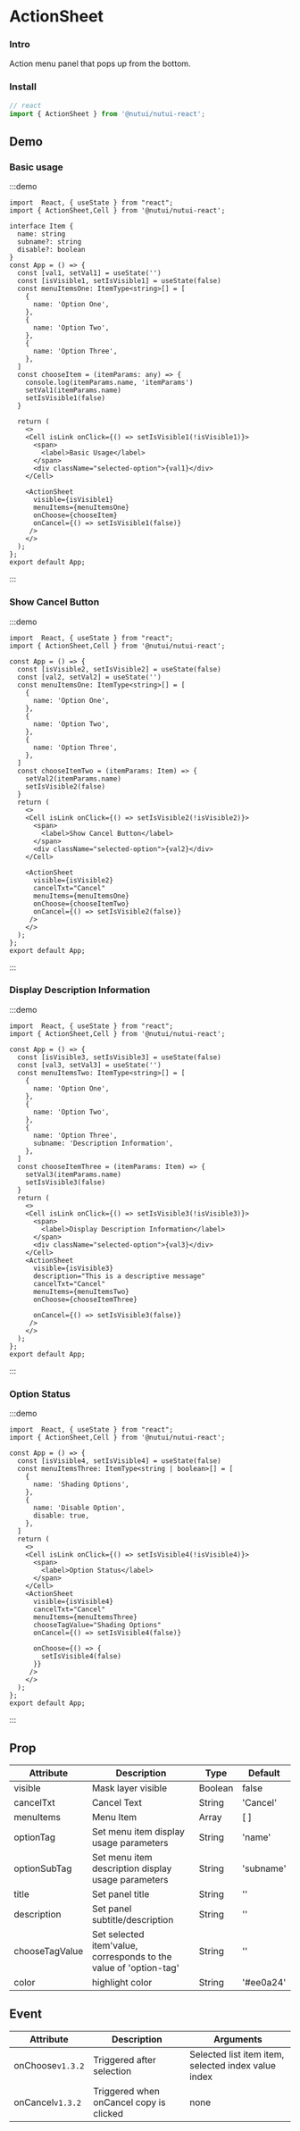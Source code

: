 # ActionSheet 


### Intro
Action menu panel that pops up from the bottom.

### Install

```ts
// react
import { ActionSheet } from '@nutui/nutui-react';

```
## Demo

### Basic usage

:::demo
```tsx
import  React, { useState } from "react";
import { ActionSheet,Cell } from '@nutui/nutui-react';

interface Item {
  name: string
  subname?: string
  disable?: boolean
}
const App = () => {
  const [val1, setVal1] = useState('')
  const [isVisible1, setIsVisible1] = useState(false)
  const menuItemsOne: ItemType<string>[] = [
    {
      name: 'Option One',
    },
    {
      name: 'Option Two',
    },
    {
      name: 'Option Three',
    },
  ]
  const chooseItem = (itemParams: any) => {
    console.log(itemParams.name, 'itemParams')
    setVal1(itemParams.name)
    setIsVisible1(false)
  }

  return ( 
    <>   
    <Cell isLink onClick={() => setIsVisible1(!isVisible1)}>
      <span>
        <label>Basic Usage</label>
      </span>
      <div className="selected-option">{val1}</div>
    </Cell>
            
    <ActionSheet
      visible={isVisible1}
      menuItems={menuItemsOne}
      onChoose={chooseItem}
      onCancel={() => setIsVisible1(false)}
     />
    </>
  );
};  
export default App;

```
:::
### Show Cancel Button

:::demo
```tsx
import  React, { useState } from "react";
import { ActionSheet,Cell } from '@nutui/nutui-react';

const App = () => {
  const [isVisible2, setIsVisible2] = useState(false)
  const [val2, setVal2] = useState('')
  const menuItemsOne: ItemType<string>[] = [
    {
      name: 'Option One',
    },
    {
      name: 'Option Two',
    },
    {
      name: 'Option Three',
    },
  ]
  const chooseItemTwo = (itemParams: Item) => {
    setVal2(itemParams.name)
    setIsVisible2(false)
  }
  return ( 
    <>   
    <Cell isLink onClick={() => setIsVisible2(!isVisible2)}>
      <span>
        <label>Show Cancel Button</label>
      </span>
      <div className="selected-option">{val2}</div>
    </Cell>
            
    <ActionSheet
      visible={isVisible2}
      cancelTxt="Cancel"
      menuItems={menuItemsOne}
      onChoose={chooseItemTwo}
      onCancel={() => setIsVisible2(false)}
     />
    </>
  );
};  
export default App;

```
:::
### Display Description Information

:::demo
```tsx
import  React, { useState } from "react";
import { ActionSheet,Cell } from '@nutui/nutui-react';

const App = () => {
  const [isVisible3, setIsVisible3] = useState(false)
  const [val3, setVal3] = useState('')
  const menuItemsTwo: ItemType<string>[] = [
    {
      name: 'Option One',
    },
    {
      name: 'Option Two',
    },
    {
      name: 'Option Three',
      subname: 'Description Information',
    },
  ]
  const chooseItemThree = (itemParams: Item) => {
    setVal3(itemParams.name)
    setIsVisible3(false)
  }
  return ( 
    <>   
    <Cell isLink onClick={() => setIsVisible3(!isVisible3)}>
      <span>
        <label>Display Description Information</label>
      </span>
      <div className="selected-option">{val3}</div>
    </Cell>
    <ActionSheet
      visible={isVisible3}
      description="This is a descriptive message"
      cancelTxt="Cancel"
      menuItems={menuItemsTwo}
      onChoose={chooseItemThree}
      
      onCancel={() => setIsVisible3(false)}
     />
    </>
  );
};  
export default App;

```
:::
### Option Status

:::demo
```tsx
import  React, { useState } from "react";
import { ActionSheet,Cell } from '@nutui/nutui-react';

const App = () => {
  const [isVisible4, setIsVisible4] = useState(false)
  const menuItemsThree: ItemType<string | boolean>[] = [
    {
      name: 'Shading Options',
    },
    {
      name: 'Disable Option',
      disable: true,
    },
  ]
  return ( 
    <>   
    <Cell isLink onClick={() => setIsVisible4(!isVisible4)}>
      <span>
        <label>Option Status</label>
      </span>
    </Cell>
    <ActionSheet
      visible={isVisible4}
      cancelTxt="Cancel"
      menuItems={menuItemsThree}
      chooseTagValue="Shading Options"
      onCancel={() => setIsVisible4(false)}
      
      onChoose={() => {
        setIsVisible4(false)
      }}
     />
    </>
  );
};  
export default App;

```
:::

## Prop

| Attribute             | Description                                   | Type    | Default    |
|------------------|----------------------------------------|---------|-----------|
| visible       | Mask layer visible  | Boolean | false     |
| cancelTxt       | Cancel Text                               | String  | 'Cancel'    |
| menuItems       | Menu Item                                 | Array   | [ ]       |
| optionTag       | Set menu item display usage parameters                 | String  | 'name'    |
| optionSubTag   | Set menu item description display usage parameters             | String  | 'subname' |
| title            | Set panel title                         | String  | ''        |
| description      | Set panel subtitle/description                  | String  | ''        |
| chooseTagValue | Set selected item'value, corresponds to the value of 'option-tag' | String  | ''        |
| color            | highlight color                               | String  | '#ee0a24' |


## Event

| Attribute   | Description               | Arguments                          |
|--------|--------------------|-----------------------------------|
| onChoose`v1.3.2` | Triggered after selection       | Selected list item item, selected index value index |
| onCancel`v1.3.2` | Triggered when onCancel copy is clicked | none                                |